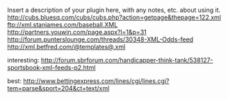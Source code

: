 Insert a description of your plugin here, with any notes, etc. about using it.
http://cubs.bluesq.com/cubs/cubs.php?action=getpage&thepage=122.xml
ftp://xml.stanjames.com/baseball.XML
http://partners.youwin.com/page.aspx?l=1&p=31
http://forum.punterslounge.com/threads/30348-XML-Odds-feed
http://xml.betfred.com/@templates@.xml

interesting: http://forum.sbrforum.com/handicapper-think-tank/538127-sportsbook-xml-feeds-p2.html


best: http://www.bettingexpress.com/lines/cgi/lines.cgi?tem=parse&sport=204&ct=text/xml
